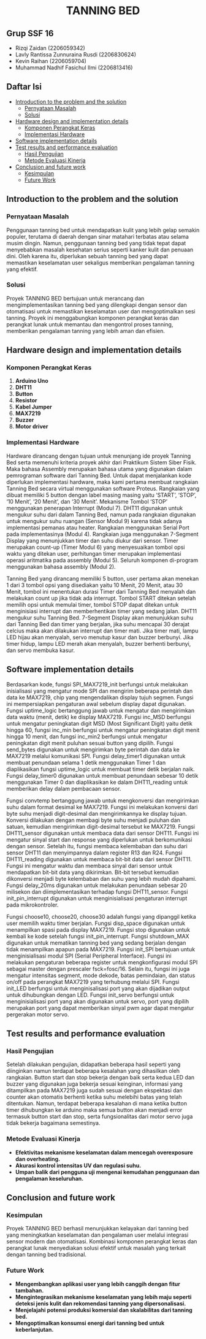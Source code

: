<h1 align="center">TANNING BED</h1>

## Grup SSF 16
- Rizqi Zaidan (2206059342)
- Lavly Rantissa Zunnuraina Rusdi (2206830624)
- Kevin Raihan (2206059704)
- Muhammad Nadhif Fasichul Ilmi (2206813416)

## Daftar Isi
- [Introduction to the problem and the solution](#introduction-to-the-problem-and-the-solution)
  - [Pernyataan Masalah](#pernyataan-masalah)
  - [Solusi](#solusi)
- [Hardware design and implementation details](#hardware-design-and-implementation-details)
  - [Komponen Perangkat Keras](#komponen-perangkat-keras)
  - [Implementasi Hardware](#implementasi-hardware)
- [Software implementation details](#software-implementation-details)
- [Test results and performance evaluation](#test-results-and-performance-evaluation)
  - [Hasil Pengujian](#hasil-pengujian)
  - [Metode Evaluasi Kinerja](#metode-evaluasi-kinerja)
- [Conclusion and future work](#conclusion-and-future-work)
  - [Kesimpulan](#kesimpulan)
  - [Future Work](#future-work)

## Introduction to the problem and the solution
### Pernyataan Masalah
Penggunaan tanning bed untuk mendapatkan kulit yang lebih gelap semakin populer, terutama di daerah dengan sinar matahari terbatas atau selama musim dingin. Namun, penggunaan tanning bed yang tidak tepat dapat menyebabkan masalah kesehatan serius seperti kanker kulit dan penuaan dini. Oleh karena itu, diperlukan sebuah tanning bed yang dapat memastikan keselamatan user sekaligus memberikan pengalaman tanning yang efektif.

### Solusi
Proyek TANNING BED bertujuan untuk merancang dan mengimplementasikan tanning bed yang dilengkapi dengan sensor dan otomatisasi untuk memastikan keselamatan user dan mengoptimalkan sesi tanning. Proyek ini menggabungkan komponen perangkat keras dan perangkat lunak untuk memantau dan mengontrol proses tanning, memberikan pengalaman tanning yang lebih aman dan efisien.

## Hardware design and implementation details
### Komponen Perangkat Keras
1. **Arduino Uno**
2. **DHT11**
3. **Button**
4. **Resistor**
5. **Kabel Jumper**
6. **MAX7219**
7. **Buzzer**
8. **Motor driver**

### Implementasi Hardware
Hardware dirancang dengan tujuan untuk menunjang ide proyek Tanning Bed serta memenuhi kriteria proyek akhir dari Praktikum Sistem Siber Fisik. Maka bahasa Assembly merupakan bahasa utama yang digunakan dalam pemrograman software dari Tanning Bed. Untuk dapat menjalankan kode diperlukan implementasi hardware, maka kami pertama membuat rangkaian Tanning Bed secara virtual menggunakan software Proteus. Rangkaian yang dibuat memiliki 5 button dengan label masing masing yaitu ‘START’, ‘STOP’, ‘10 Menit’, ‘20 Menit’, dan ‘30 Menit’. Mekanisme Tombol ‘STOP’ menggunakan penerapan Interrupt (Modul 7). DHT11 digunakan untuk mengukur suhu dari dalam Tanning Bed, namun pada rangkaian digunakan untuk mengukur suhu ruangan (Sensor Modul 9) karena tidak adanya implementasi pemanas atau heater. Rangkaian menggunakan Serial Port pada implementasinya (Modul 4). Rangkaian juga menggunakan 7-Segment Display yang menunjukkan timer dan suhu diukur dari sensor. Timer merupakan count-up (Timer Modul 6) yang menyesuaikan tombol opsi waktu yang ditekan user, perhitungan timer merupakan implementasi operasi aritmatika pada assembly (Modul 5). Seluruh komponen di-program menggunakan bahasa assembly (Modul 2).

Tanning Bed yang dirancang memiliki 5 button, user pertama akan menekan 1 dari 3 tombol opsi yang disediakan yaitu 10 Menit, 20 Menit, atau 30 Menit, tombol ini menentukan durasi Timer dari Tanning Bed menyalah dan melakukan count up jika tidak ada interrupt. Tombol START ditekan setelah memilih opsi untuk memulai timer, tombol STOP dapat ditekan untuk menginisiasi interrupt dan memberhentikan timer yang sedang jalan. DHT11 mengukur suhu Tanning Bed. 7-Segment Display akan menunjukkan suhu dari Tanning Bed dan timer yang berjalan, jika suhu mencapai 30 derajat celcius maka akan dilakukan interrupt dan timer mati. Jika timer mati, lampu LED hijau akan menyalah, servo menutup kasur dan buzzer berbunyi. Jika timer hidup, lampu LED merah akan menyalah, buzzer berhenti berbunyi, dan servo membuka kasur.

## Software implementation details
Berdasarkan kode, fungsi SPI_MAX7219_init berfungsi untuk melakukan inisialisasi yang mengatur mode SPI dan mengirim beberapa perintah dan data ke MAX7219, chip yang mengendalikan display tujuh segmen. Fungsi ini mempersiapkan pengaturan awal sebelum display dapat digunakan. Fungsi uptime_logic bertanggung jawab untuk mengatur dan mengirimkan data waktu (menit, detik) ke display MAX7219. Fungsi inc_MSD berfungsi untuk mengatur peningkatan digit MSD (Most Significant Digit) yaitu detik hingga 60, fungsi inc_min berfungsi untuk mengatur peningkatan digit menit hingga 10 menit, dan fungsi inc_min2 berfungsi untuk mengatur peningkatan digit menit puluhan sesuai button yang dipilih. Fungsi send_bytes digunakan untuk mengirimkan byte perintah dan data ke MAX7219 melalui komunikasi SPI. Fungsi delay_timer1 digunakan untuk membuat penundaan selama 1 detik menggunakan Timer 1 dan diaplikasikan fungsi uptime_logic untuk membuat timer detik berjalan naik. Fungsi delay_timer0 digunakan untuk membuat penundaan sebesar 10 detik menggunakan Timer 0 dan diaplikasikan ke dalam DHT11_reading untuk memberikan delay dalam pembacaan sensor.

Fungsi convtemp bertanggung jawab untuk mengkonversi dan mengirimkan suhu dalam format desimal ke MAX7219. Fungsi ini melakukan konversi dari byte suhu menjadi digit-desimal dan mengirimkannya ke display tujuan. Konversi dilakukan dengan membagi byte suhu menjadi puluhan dan satuan, kemudian mengirimkan digit-desimal tersebut ke MAX7219. Fungsi DHT11_sensor digunakan untuk membaca data dari sensor DHT11. Fungsi ini mengatur sinyal start dan response yang diperlukan untuk berkomunikasi dengan sensor. Setelah itu, fungsi membaca kelembaban dan suhu dari sensor DHT11 dan menyimpannya dalam register R13 dan R24. Fungsi DHT11_reading digunakan untuk membaca bit-bit data dari sensor DHT11. Fungsi ini mengatur waktu dan membaca sinyal dari sensor untuk mendapatkan bit-bit data yang dikirimkan. Bit-bit tersebut kemudian dikonversi menjadi byte kelembaban dan suhu yang lebih mudah dipahami. Fungsi delay_20ms digunakan untuk melakukan penundaan sebesar 20 milisekon dan diimplementasikan terhadap fungsi DHT11_sensor. Fungsi init_pin_interrupt digunakan untuk menginisialisasi pengaturan interrupt pada mikrokontroler.

Fungsi choose10, choose20, choose30 adalah fungsi yang dipanggil ketika user memilih waktu timer berjalan. Fungsi disp_space digunakan untuk menampilkan spasi pada display MAX7219. Fungsi stop digunakan untuk kembali ke kode setelah fungsi init_pin_interrupt. Fungsi shutdown_MAX digunakan untuk mematikan tanning bed yang sedang berjalan dengan tidak menampilkan apapun pada MAX7219. Fungsi init_SPI bertujuan untuk menginisialisasi modul SPI (Serial Peripheral Interface). Fungsi ini melakukan pengaturan beberapa register untuk mengkonfigurasi modul SPI sebagai master dengan prescaler fsck=fosc/16. Selain itu, fungsi ini juga mengatur intensitas segment, mode dekode, batas pemindaian, dan status on/off pada perangkat MAX7219 yang terhubung melalui SPI. Fungsi init_LED berfungsi untuk menginisalisasi port yang akan dijadikan output untuk dihubungkan dengan LED. Fungsi init_servo berfungsi untuk menginisialisasi port yang akan digunakan untuk servo, port yang dipilih merupakan port yang dapat memberikan sinyal pwm agar dapat mengatur pergerakan motor servo.

## Test results and performance evaluation
### Hasil Pengujian
Setelah dilakukan pengujian, didapatkan beberapa hasil seperti yang diinginkan namun terdapat beberapa kesalahan yang dihasilkan oleh rangkaian. Button start dan stop bekerja dengan baik serta kedua LED dan buzzer yang digunakan juga bekerja sesuai keinginan, informasi yang ditampilkan pada MAX7219 juga sudah sesuai dengan ekspektasi dan counter akan otomatis berhenti ketika suhu melebihi batas yang telah ditentukan. Namun, terdapat beberapa kesalahan di mana ketika button timer dihubungkan ke arduino maka semua button akan menjadi error termasuk button start dan stop, serta fungsionalitas dari motor servo juga tidak bekerja bagaimana semestinya. 

### Metode Evaluasi Kinerja
- **Efektivitas mekanisme keselamatan dalam mencegah overexposure dan overheating.**
- **Akurasi kontrol intensitas UV dan regulasi suhu.**
- **Umpan balik dari pengguna uji mengenai kemudahan penggunaan dan pengalaman keseluruhan.**

## Conclusion and future work
### Kesimpulan
Proyek TANNING BED berhasil menunjukkan kelayakan dari tanning bed yang meningkatkan keselamatan dan pengalaman user melalui integrasi sensor modern dan otomatisasi. Kombinasi komponen perangkat keras dan perangkat lunak menyediakan solusi efektif untuk masalah yang terkait dengan tanning bed tradisional.

### Future Work
- **Mengembangkan aplikasi user yang lebih canggih dengan fitur tambahan.**
- **Mengintegrasikan mekanisme keselamatan yang lebih maju seperti deteksi jenis kulit dan rekomendasi tanning yang dipersonalisasi.**
- **Menjelajahi potensi produksi komersial dan skalabilitas dari tanning bed.**
- **Mengoptimalkan konsumsi energi dari tanning bed untuk keberlanjutan.**
